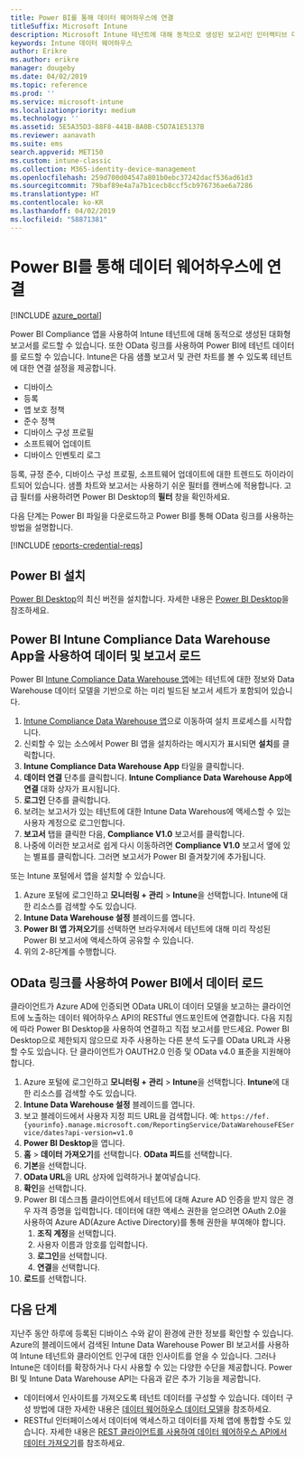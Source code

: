 ```yaml
---
title: Power BI를 통해 데이터 웨어하우스에 연결
titleSuffix: Microsoft Intune
description: Microsoft Intune 테넌트에 대해 동적으로 생성된 보고서인 인터랙티브 다운로드를 위해 Microsoft Power BI용 파일을 다운로드할 수 있습니다.
keywords: Intune 데이터 웨어하우스
author: Erikre
ms.author: erikre
manager: dougeby
ms.date: 04/02/2019
ms.topic: reference
ms.prod: ''
ms.service: microsoft-intune
ms.localizationpriority: medium
ms.technology: ''
ms.assetid: 5E5A35D3-88F8-441B-8A0B-C5D7A1E5137B
ms.reviewer: aanavath
ms.suite: ems
search.appverid: MET150
ms.custom: intune-classic
ms.collection: M365-identity-device-management
ms.openlocfilehash: 259d700d04547a801b0ebc37242dacf536ad61d3
ms.sourcegitcommit: 79baf89e4a7a7b1cecb8ccf5cb976736ae6a7286
ms.translationtype: HT
ms.contentlocale: ko-KR
ms.lasthandoff: 04/02/2019
ms.locfileid: "58871381"
---
```

# <a name="connect-to-the-data-warehouse-with-power-bi"></a>Power BI를 통해 데이터 웨어하우스에 연결

[!INCLUDE [azure_portal](./includes/azure_portal.md)]

Power BI Compliance 앱을 사용하여 Intune 테넌트에 대해 동적으로 생성된 대화형 보고서를 로드할 수 있습니다. 또한 OData 링크를 사용하여 Power BI에 테넌트 데이터를 로드할 수 있습니다. Intune은 다음 샘플 보고서 및 관련 차트를 볼 수 있도록 테넌트에 대한 연결 설정을 제공합니다.  

  -  디바이스
  -  등록
  -  앱 보호 정책
  -  준수 정책
  -  디바이스 구성 프로필
  -  소프트웨어 업데이트
  -  디바이스 인벤토리 로그

등록, 규정 준수, 디바이스 구성 프로필, 소프트웨어 업데이트에 대한 트렌드도 하이라이트되어 있습니다. 샘플 차트와 보고서는 사용하기 쉬운 필터를 캔버스에 적용합니다. 고급 필터를 사용하려면 Power BI Desktop의 **필터** 창을 확인하세요.

다음 단계는 Power BI 파일을 다운로드하고 Power BI를 통해 OData 링크를 사용하는 방법을 설명합니다.

[!INCLUDE [reports-credential-reqs](./includes/reports-credential-reqs.md)]

## <a name="install-power-bi"></a>Power BI 설치

[Power BI Desktop](https://aka.ms/intune/datawarehouseapi/installpowerbi)의 최신 버전을 설치합니다. 자세한 내용은 [Power BI Desktop](https://powerbi.microsoft.com/desktop)을 참조하세요.

## <a name="load-the-data-and-reports-using-the-power-bi-intune-compliance-data-warehouse-app"></a>Power BI Intune Compliance Data Warehouse App을 사용하여 데이터 및 보고서 로드

Power BI [Intune Compliance Data Warehouse 앱](https://aka.ms/intune/datawarehouseapi/getpowerbiapp)에는 테넌트에 대한 정보와 Data Warehouse 데이터 모델을 기반으로 하는 미리 빌드된 보고서 세트가 포함되어 있습니다.

1.  [Intune Compliance Data Warehouse 앱](https://aka.ms/intune/datawarehouseapi/getpowerbiapp)으로 이동하여 설치 프로세스를 시작합니다.
2.  신뢰할 수 있는 소스에서 Power BI 앱을 설치하라는 메시지가 표시되면 **설치**를 클릭합니다.
3.  **Intune Compliance Data Warehouse App** 타일을 클릭합니다.
4.  **데이터 연결** 단추를 클릭합니다. 
    **Intune Compliance Data Warehouse App에 연결** 대화 상자가 표시됩니다.
5.  **로그인** 단추를 클릭합니다.
6.  보려는 보고서가 있는 테넌트에 대한 Intune Data Warehous에 액세스할 수 있는 사용자 계정으로 로그인합니다. 
7.  **보고서** 탭을 클릭한 다음, **Compliance V1.0** 보고서를 클릭합니다.
8.  나중에 이러한 보고서로 쉽게 다시 이동하려면 **Compliance V1.0** 보고서 옆에 있는 별표를 클릭합니다. 그러면 보고서가 Power BI 즐겨찾기에 추가됩니다.

또는 Intune 포털에서 앱을 설치할 수 있습니다.

1.  Azure 포털에 로그인하고 **모니터링 + 관리** > **Intune**을 선택합니다. Intune에 대한 리소스를 검색할 수도 있습니다.
2.  **Intune Data Warehouse 설정** 블레이드를 엽니다.
3.  **Power BI 앱 가져오기**를 선택하면 브라우저에서 테넌트에 대해 미리 작성된 Power BI 보고서에 액세스하여 공유할 수 있습니다.
4.  위의 2-8단계를 수행합니다.

## <a name="load-the-data-in-power-bi-using-the-odata-link"></a>OData 링크를 사용하여 Power BI에서 데이터 로드

클라이언트가 Azure AD에 인증되면 OData URL이 데이터 모델을 보고하는 클라이언트에 노출하는 데이터 웨어하우스 API의 RESTful 엔드포인트에 연결합니다. 다음 지침에 따라 Power BI Desktop을 사용하여 연결하고 직접 보고서를 만드세요. Power BI Desktop으로 제한되지 않으므로 자주 사용하는 다른 분석 도구를 OData URL과 사용할 수도 있습니다. 단 클라이언트가 OAUTH2.0 인증 및 OData v4.0 표준을 지원해야 합니다.

1.  Azure 포털에 로그인하고 **모니터링 + 관리** > **Intune**을 선택합니다. **Intune**에 대한 리소스를 검색할 수도 있습니다.  
2.  **Intune Data Warehouse 설정** 블레이드를 엽니다.
3. 보고 블레이드에서 사용자 지정 피드 URL을 검색합니다. 예: `https://fef.{yourinfo}.manage.microsoft.com/ReportingService/DataWarehouseFEService/dates?api-version=v1.0`
4. **Power BI Desktop**을 엽니다.
5. **홈** > **데이터 가져오기**를 선택합니다. **OData 피드**를 선택합니다.
6. **기본**을 선택합니다.
7. **OData URL**을 URL 상자에 입력하거나 붙여넣습니다.
8. **확인**을 선택합니다.
9. Power BI 데스크톱 클라이언트에서 테넌트에 대해 Azure AD 인증을 받지 않은 경우 자격 증명을 입력합니다. 데이터에 대한 액세스 권한을 얻으려면 OAuth 2.0을 사용하여 Azure AD(Azure Active Directory)를 통해 권한을 부여해야 합니다.  
    1.  **조직 계정**을 선택합니다.  
    2.  사용자 이름과 암호를 입력합니다.  
    3.  **로그인**을 선택합니다.  
    4.  **연결**을 선택합니다.  
10. **로드**를 선택합니다.

## <a name="next-steps"></a>다음 단계

지난주 동안 하루에 등록된 디바이스 수와 같이 환경에 관한 정보를 확인할 수 있습니다. Azure의 블레이드에서 검색된 Intune Data Warehouse Power BI 보고서를 사용하여 Intune 테넌트와 클라이언트 인구에 대한 인사이트를 얻을 수 있습니다. 그러나 Intune은 데이터를 확장하거나 다시 사용할 수 있는 다양한 수단을 제공합니다. Power BI 및 Intune Data Warehouse API는 다음과 같은 추가 기능을 제공합니다.

<!-- -  You can use Power BI Desktop to create additional report types with your data. For example, you could create a custom chart representing the ratio of device manufactures in your enterprise. For more information about creating custom reports with Power BI and the Intune Data Warehouse, see `BLOG POST ON POWER BI`. -->
 -  데이터에서 인사이트를 가져오도록 테넌트 데이터를 구성할 수 있습니다. 데이터 구성 방법에 대한 자세한 내용은 [데이터 웨어하우스 데이터 모델](reports-ref-data-model.md)을 참조하세요.
 -  RESTful 인터페이스에서 데이터에 액세스하고 데이터를 자체 앱에 통합할 수도 있습니다. 자세한 내용은 [REST 클라이언트를 사용하여 데이터 웨어하우스 API에서 데이터 가져오기](reports-proc-data-rest.md)를 참조하세요.
